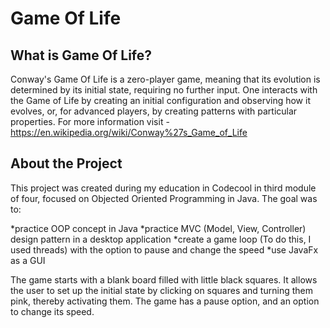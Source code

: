 # Game Of Life

## What is Game Of Life?

Conway's Game Of Life is a zero-player game, meaning that its evolution is determined by its initial state, requiring no further input. One interacts with the Game of Life by creating an initial configuration and observing how it evolves, or, for advanced players, by creating patterns with particular properties.
For more information visit - https://en.wikipedia.org/wiki/Conway%27s_Game_of_Life

## About the Project

This project was created during my education in Codecool in third module of four, focused on Objected Oriented Programming in Java.
The goal was to:

  *practice OOP concept in Java
  *practice MVC (Model, View, Controller) design pattern in a desktop application
  *create a game loop (To do this, I used threads) with the option to pause and change the speed
  *use JavaFx as a GUI
  
The game starts with a blank board filled with little black squares. It allows the user to set up the initial state by clicking on squares and turning them pink, thereby activating them. The game has a pause option, and an option to change its speed.
